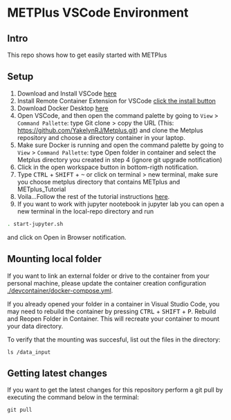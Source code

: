 # METPlus VSCode Environment
## Intro
This repo shows how to get easily started with METPlus

## Setup
1. Download and Install VSCode [here](https://code.visualstudio.com/download)
2. Install Remote Container Extension for VSCode [click the install button](https://marketplace.visualstudio.com/items?itemName=ms-vscode-remote.remote-containers)
3. Download Docker Desktop [here](https://docs.docker.com/engine/install/)
4. Open VSCode, and then open the command palette by going to `View` > `Command Pallette`: type Git clone > copy the URL (This: https://github.com/YakelynRJ/Metplus.git) and clone the Metplus repository and choose a directory container in your laptop.
5. Make sure Docker is running and open the command palette by going to `View` > `Command Pallette`: type Open folder in container and select the Metplus directory you created in step 4 (ignore git upgrade notification)
6. Click in the open workspace button in bottom-rigth notification.
7. Type <kbd>CTRL</kbd> + <kbd>SHIFT</kbd> + <kbd>~</kbd> or click on terminal > new terminal, make sure you choose metplus directory that contains METplus and METplus_Tutorial
9. Voila...Follow the rest of the tutorial instructions [here](https://dtcenter.org/metplus-practical-session-guide-version-3-0/session-1-metplus-setupgrid-grid/metplus-setup/metplus-user-configuration-settings).
10. If you want to work with jupyter nootebook in jupyter lab you can open a new terminal  in the local-repo directory and run 
```bash
. start-jupyter.sh
```
and click on Open in Browser notification. 

## Mounting local folder
If you want to link an external folder or drive to the container from your personal machine, please update the container creation configuration [./devcontainer/docker-compose.yml](https://github.com/YakelynRJ/Metplus/blob/72a536f8be461c018643602af09aef97b3efa273/.devcontainer/docker-compose.yml). 

If you already opened your folder in a container in Visual Studio Code, you may need to rebuild the container by pressing <kbd>CTRL</kbd> + <kbd>SHIFT</kbd> + <kbd>P</kbd>.
Rebuild and Reopen Folder in Container. This will recreate your container to mount your data directory. 

To verify that the mounting was succesful, list out the files in the directory:
```shell
ls /data_input
```
## Getting latest changes
If you want to get the latest changes for this repository perform a git pull by executing the command below in the terminal:
```
git pull
```

